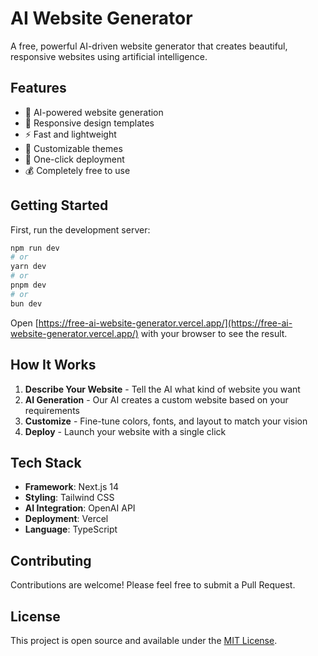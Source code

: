 # AI Website Generator

A free, powerful AI-driven website generator that creates beautiful, responsive websites using artificial intelligence.

## Features

- 🤖 AI-powered website generation
- 📱 Responsive design templates
- ⚡ Fast and lightweight
- 🎨 Customizable themes
- 🚀 One-click deployment
- 💰 Completely free to use

## Getting Started

First, run the development server:

```bash
npm run dev
# or
yarn dev
# or
pnpm dev
# or
bun dev
```

Open [https://free-ai-website-generator.vercel.app/](https://free-ai-website-generator.vercel.app/) with your browser to see the result.

## How It Works

1. **Describe Your Website** - Tell the AI what kind of website you want
2. **AI Generation** - Our AI creates a custom website based on your requirements
3. **Customize** - Fine-tune colors, fonts, and layout to match your vision
4. **Deploy** - Launch your website with a single click

## Tech Stack

- **Framework**: Next.js 14
- **Styling**: Tailwind CSS
- **AI Integration**: OpenAI API
- **Deployment**: Vercel
- **Language**: TypeScript

## Contributing

Contributions are welcome! Please feel free to submit a Pull Request.

## License

This project is open source and available under the [MIT License](LICENSE).
